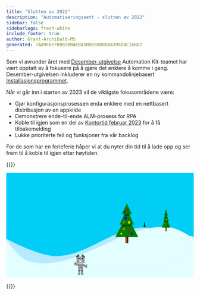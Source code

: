```yaml
---
title: "Slutten av 2022"
description: "Automatiseringssett - slutten av 2022"
sidebar: false
sidebarlogo: fresh-white
include_footer: true
author: Grant-Archibald-MS
generated: 7AA9E6EFBBB3BBAEBA5B0E60D0DA4396D4C16BD2
---
```


Som vi avrunder året med [Desember-utgivelse](/nb/releases/december-2022) Automation Kit-teamet har vært opptatt av å fokusere på å gjøre det enklere å komme i gang. Desember-utgivelsen inkluderer en ny kommandolinjebasert <a href="/get-started/setup" target="_blank">Installasjonsprogrammet</a>.

Når vi går inn i starten av 2023 vil de viktigste fokusområdene være:

- Gjør konfigurasjonsprosessen enda enklere med en nettbasert distribusjon av en appkilde
- Demonstrere ende-til-ende ALM-prosess for RPA
- Koble til igjen som en del av [Kontortid februar 2023](/nb/office-hours/february-2023) for å få tilbakemelding
- Lukke prioriterte feil og funksjoner fra vår backlog

For de som har en ferieferie håper vi at du nyter din tid til å lade opp og ser frem til å koble til igjen etter høytiden.

{{<scene effects="snow" animate="robot" path="track">}}

<svg
   xmlns:dc="http://purl.org/dc/elements/1.1/"
   xmlns:cc="http://creativecommons.org/ns#"
   xmlns:rdf="http://www.w3.org/1999/02/22-rdf-syntax-ns#"
   xmlns:svg="http://www.w3.org/2000/svg"
   xmlns="http://www.w3.org/2000/svg"
   xmlns:sodipodi="http://sodipodi.sourceforge.net/DTD/sodipodi-0.dtd"
   xmlns:inkscape="http://www.inkscape.org/namespaces/inkscape"
   inkscape:version="1.0 (4035a4fb49, 2020-05-01)"
   sodipodi:docname="scene1.svg"
   id="svg4151"
   version="1.1"
   viewBox="0 0 1920 1080"
   height="1080"
   width="1920">
  <defs
     id="defs4145" />
  <sodipodi:namedview
     enheter = "px"
     inkscape:vindu-maximized="1"
     inkscape:window-y="-8"
     inkscape:vindu-x="-8"
     inkscape:vindu-høyde = "992"
     inkscape:vindusbredde="1620"
     showgrid = "false"
     inkscape:dokumentrotasjon="0"
     inkscape:gjeldende lag="lag1"
     inkscape:document-units="px"
     inkscape:cy="867.87885"
     inkscape: cx = "836.19792"
     inkscape:zoom="0.7"
     inkscape:pageshadow="2"
     inkscape:pageopacity="0.0"
     borderopacity = "1,0"
     bordercolor="#666666"
     pagecolor = "#ffffff"
     id="base">
    <inkscape:rutenett
       id="grid5262"
       type="xygrid" />
  </sodipodi:namedview>
  <metadata
     id="metadata4148">
    <rdf:RDF>
      <cc:Arbeid
         rdf:om="">
        <dc:format>image/svg+xml</dc:format>
        <dc:type
           rdf:ressurs="http://purl.org/dc/dcmitype/StillImage" />
        <dc:title></dc:title>
      </cc:Work>
    </rdf:RDF>
  </metadata>
  <g
     transform="translate(-4.70068,-23.06638)"
     id="layer1"
     inkscape:groupmode="layer"
     inkscape:label="Layer 1">
    <path
       style="fill:#00cef6;fill-opacity:1;stroke:none;stroke-width:12.2373;stroke-miterlimit:4;stroke-dasharray:none;stroke-opacity:1"
       d="M 4.700845,23.066557 V 722.41003 c 6.80846,3.36983 5.1652664,2.71637 13.622837,6.80278 18.018307,8.70503 39.544515,18.86752 63.584427,29.76804 24.039771,10.90011 50.594761,22.53677 78.664851,34.1938 28.06995,11.65703 57.65693,23.33685 87.7655,34.31222 30.10829,10.97578 60.73846,21.24711 90.89367,30.1028 15.0774,4.42778 30.03441,8.49923 44.75037,12.12733 14.71554,3.62811 29.19444,6.81627 43.29952,9.46478 14.10508,2.64893 27.84293,4.76268 41.08851,6.25209 13.24557,1.48955 25.99405,2.35166 38.13081,2.50232 20.35177,0.25357 40.5035,-0.5921 60.47746,-2.4048 19.97396,-1.81177 39.77208,-4.5899 59.41818,-8.20344 19.64594,-3.61315 39.13945,-8.06345 58.50763,-13.2147 19.3683,-5.1511 38.60686,-11.00571 57.74732,-17.43152 19.14073,-6.42552 38.1798,-13.41672 57.14291,-20.85354 18.9627,-7.43723 37.85234,-15.31723 56.68763,-23.50233 37.67059,-16.36967 75.13288,-33.96897 112.59351,-51.75077 37.46092,-17.78165 74.92072,-35.74417 112.57242,-52.83109 18.8255,-8.54346 37.6965,-16.87246 56.6451,-24.84744 18.9485,-7.97496 37.9716,-15.59952 57.093,-22.74232 19.1213,-7.14319 38.3459,-13.80273 57.6904,-19.84994 19.3442,-6.04762 38.8123,-11.48115 58.4295,-16.17018 19.6176,-4.68903 39.3856,-8.63518 59.3257,-11.70235 19.9405,-3.06676 40.0502,-5.25145 60.3635,-6.43295 11.8241,-0.68786 24.3485,-0.87398 37.4344,-0.62041 13.0854,0.25355 26.7373,0.94546 40.818,2.02121 14.081,1.0763 28.5902,2.53617 43.3993,4.31409 14.8095,1.77817 29.9131,3.87749 45.1838,6.23819 30.5419,4.72072 61.7418,10.48713 92.5294,16.81812 30.7875,6.33098 61.1632,13.22291 90.0618,20.20547 28.8989,6.98216 56.3202,14.0532 81.196,20.72824 24.7228,6.63392 46.8711,12.8678 65.5183,18.25372 V 23.066422 Z"
       id="path3930" />
    <g
       transform="matrix(0.09577752,0,0,0.14762268,1443.6349,478.84479)"
       id="g5945">
      <g
         transform="matrix(1.3694787,0,0,1.6948147,-436.60641,165.15549)"
         id="g5842">
        <rect
           style="fill:#a05a2c;fill-opacity:1;stroke-width:0.900999"
           id="rect5808"
           width="21.166666"
           height="68.791664"
           x="137.58333"
           y="264.58334" />
        <rect
           y="264.58334"
           x="148.16667"
           height="68.791664"
           width="10.583327"
           id="rect5810"
           style="fill:#552200;fill-opacity:1;stroke-width:0.637102" />
        <path
           id="path5812"
           style="fill:#000000;fill-opacity:0.421687;stroke-width:3.40535"
           d="m 520,1080 v 60 h 80 v -60 z"
           transform="scale(0.26458333)" />
        <path
           transform="matrix(1.1457953,0,0,0.9918846,27.120997,180.20874)"
           inkscape:transform-center-y="-20.994887"
           inkscape:transform-center-x="0.21765471"
           d="M 31.750003,116.41666 106.21325,-11.24138 179.53673,117.0747 Z"
           inkscape:randomized="0"
           inkscape:rounded="0"
           inkscape:flatsided="true"
           sodipodi:arg2="3.6696441"
           sodipodi:arg1="2.6224465"
           sodipodi:r2="42.662777"
           sodipodi:r1="85.325554"
           sodipodi:cy="74.083328"
           sodipodi:cx="105.83333"
           sodipodi:sides="3"
           id="path5814"
           style="fill:#008000;stroke-width:0.900999"
           sodipodi:type="star" />
        <path
           id="path5816"
           style="fill:#000000;fill-opacity:0.385542;stroke-width:4.30749"
           d="m 453.95898,800 -53.90625,80 H 720 v -2.38867 L 668.76953,800 Z"
           transform="scale(0.26458333)" />
        <path
           sodipodi:type="star"
           style="fill:#008000;stroke-width:0.900999"
           id="path5818"
           sodipodi:sides="3"
           sodipodi:cx="105.83333"
           sodipodi:cy="74.083328"
           sodipodi:r1="85.325554"
           sodipodi:r2="42.662777"
           sodipodi:arg1="2.6224465"
           sodipodi:arg2="3.6696441"
           inkscape:flatsided="true"
           inkscape:rounded="0"
           inkscape:randomized="0"
           d="M 31.750003,116.41666 106.21325,-11.24138 179.53673,117.0747 Z"
           inkscape:transform-center-x="0.13603626"
           inkscape:transform-center-y="-15.820722"
           transform="matrix(0.71612202,0,0,0.74743587,72.513129,134.74417)" />
        <path
           id="path5820"
           style="fill:#000000;fill-opacity:0.401606;stroke-width:3.73037"
           d="m 515.44336,560 -44.70898,80 h 179.76757 l -43.79883,-80 z"
           transform="scale(0.26458333)" />
        <path
           sodipodi:type="star"
           style="fill:#008000;stroke-width:0.900999"
           id="path5822"
           sodipodi:sides="3"
           sodipodi:cx="105.83333"
           sodipodi:cy="74.083328"
           sodipodi:r1="85.325554"
           sodipodi:r2="42.662777"
           sodipodi:arg1="2.6224465"
           sodipodi:arg2="3.6696441"
           inkscape:flatsided="true"
           inkscape:rounded="0"
           inkscape:randomized="0"
           d="M 31.750003,116.41666 106.21325,-11.24138 179.53673,117.0747 Z"
           inkscape:transform-center-x="0.095225511"
           inkscape:transform-center-y="-10.520107"
           transform="matrix(0.50128543,0,0,0.49701292,95.20919,100.56236)" />
        <ellipse
           style="fill:#d40000;fill-opacity:1;stroke-width:0.595085"
           id="ellipse5824"
           cx="152.70239"
           cy="128.13391"
           rx="6.8035712"
           ry="7.1815472" />
        <ellipse
           cy="264.20535"
           cx="165.1756"
           id="ellipse5826"
           style="fill:#d40000;fill-opacity:1;stroke-width:0.578319"
           rx="7.1815472"
           ry="6.4255948" />
        <ellipse
           cy="182.56248"
           cx="139.09525"
           id="ellipse5828"
           style="fill:#0000ff;fill-opacity:1;stroke-width:0.756024"
           rx="9.0714283"
           ry="8.6934519" />
        <circle
           style="fill:#0000ff;fill-opacity:1;stroke-width:0.514857"
           id="circle5830"
           cx="133.04761"
           cy="144.3869"
           r="6.0476189" />
        <ellipse
           cy="248.70831"
           cx="127.37798"
           id="ellipse5832"
           style="fill:#ff6600;fill-opacity:1;stroke-width:0.627275"
           rx="7.1815472"
           ry="7.5595236" />
        <ellipse
           style="fill:#ff6600;fill-opacity:1;stroke-width:0.561052"
           id="ellipse5834"
           cx="124.35416"
           cy="207.8869"
           rx="7.1815472"
           ry="6.0476189" />
        <ellipse
           cy="277.05655"
           cx="107.34525"
           id="ellipse5836"
           style="fill:#ffd700;fill-opacity:1;stroke-width:0.530702"
           rx="6.0476184"
           ry="6.4255948" />
        <ellipse
           style="fill:#ffd700;fill-opacity:1;stroke-width:0.674983"
           id="ellipse5838"
           cx="165.55357"
           cy="208.64285"
           rx="8.3154755"
           ry="7.5595236" />
        <ellipse
           ry="6.8035707"
           rx="6.8035712"
           style="fill:#0000ff;fill-opacity:1;stroke-width:0.579213"
           id="ellipse5840"
           cx="185.96429"
           cy="276.67856" />
      </g>
      <path
         id="rect5844"
         style="fill:#000000;fill-opacity:0.546185;stroke-width:1.37266"
         d="m -233.30323,326.12102 -51.11914,107.53125 26.66797,0.14649 -8.28516,18.3457 -40.12304,88.84961 24.65429,0.14258 -10.14257,18.62891 -57.99414,106.51367 101.45703,0.48437 v 9.58985 53.81054 h 28.98633 v -53.81054 -9.45313 l 101.45507,0.48438 -57.97461,-108.69141 -8.9375,-16.75781 -0.1289,-0.24219 23.56054,0.13477 -47.67382,-107.76368 25.93359,0.14258 z" />
    </g>
    <path
       id="path3732"
       style="fill:#b5eaff;fill-opacity:1;stroke:none;stroke-width:3.60586px;stroke-linecap:butt;stroke-linejoin:miter;stroke-opacity:1"
       d="m 1897.7958,688.69571 c -8.5413,-2.7866 -15.4556,-5.16356 -40.6246,-12.78758 -17.7796,-5.38564 -38.992,-11.63663 -62.6206,-18.28305 -23.6282,-6.64641 -49.6674,-13.68959 -77.1175,-20.64187 -27.4497,-6.95269 -56.3089,-13.81796 -85.5527,-20.12186 -29.2439,-6.30389 -58.8797,-12.04198 -87.8904,-16.74272 -14.5053,-2.35023 -28.8522,-4.43918 -42.9191,-6.20977 -14.0669,-1.7706 -27.8502,-3.22352 -41.2252,-4.29498 -13.3752,-1.07146 -26.3437,-1.7663 -38.7731,-2.01926 -12.4298,-0.25242 -24.3187,-0.0671 -35.5493,0.61763 -19.2954,1.17619 -38.4045,3.35738 -57.3451,6.41118 -18.9406,3.05407 -37.7175,6.98101 -56.3514,11.64979 -18.6337,4.66905 -37.126,10.08275 -55.5008,16.10428 -18.3742,6.0218 -36.63,12.65546 -54.7928,19.76792 -18.1624,7.11219 -36.2295,14.70641 -54.2283,22.64731 -17.9983,7.94063 -35.9244,16.22861 -53.8061,24.73585 -35.7641,17.01408 -71.34425,34.89486 -106.92688,52.60069 -35.58264,17.70569 -71.1733,35.23241 -106.95499,51.53245 -17.89119,8.14981 -35.83011,15.99833 -53.84248,23.4035 -18.01195,7.4053 -36.09723,14.36859 -54.27823,20.76701 -18.18071,6.39802 -36.45259,12.23091 -54.85008,17.36009 -18.39706,5.12905 -36.91807,9.55735 -55.57908,13.15534 -18.66129,3.59799 -37.46463,6.36217 -56.43702,8.16647 -18.97267,1.8043 -38.11382,2.64522 -57.44531,2.394 -11.52824,-0.15038 -23.63968,-1.00835 -36.2209,-2.49094 -12.58163,-1.48313 -25.63289,-3.59342 -39.03067,-6.23072 -13.3982,-2.63744 -27.14707,-5.80308 -41.12501,-9.4157 -13.97836,-3.61249 -28.18317,-7.67089 -42.50486,-12.07986 -28.64354,-8.8178 -57.74023,-19.04582 -86.33923,-29.97446 C 233.36549,807.78795 205.26172,796.1587 178.59882,784.55121 151.93605,772.94411 126.71788,761.35797 103.883,750.50398 81.04869,739.65027 60.600862,729.5306 43.485983,720.86277 20.00995,708.97318 14.171131,705.64198 5.6776014,701.06035 V 1108.8573 H 1897.7958 Z" />
    <path
       style="fill:#e2fefe;fill-opacity:1;stroke:none;stroke-width:3.61483px;stroke-linecap:butt;stroke-linejoin:miter;stroke-opacity:1"
       d="m 1930.6675,702.68204 c -4.2429,-2.89885 -7.0453,-4.92094 -18.6516,-12.40613 -17.0424,-10.9912 -40.779,-25.74729 -67.5514,-40.81944 -13.3861,-7.53595 -27.5331,-15.15044 -41.9805,-22.4114 -14.4475,-7.26069 -29.198,-14.16638 -43.7927,-20.28808 -14.5948,-6.12169 -29.0336,-11.45792 -42.8615,-15.57714 -6.9139,-2.05941 -13.6765,-3.82074 -20.2274,-5.21753 -6.5509,-1.39693 -12.8862,-2.43388 -18.9596,-3.05984 -15.371,-1.58504 -30.726,-2.60293 -46.056,-3.09462 -15.33,-0.49142 -30.6367,-0.45651 -45.9274,0.0671 -15.2906,0.52633 -30.5666,1.54287 -45.8196,3.0115 -15.2531,1.46822 -30.481,3.3884 -45.698,5.72413 -15.217,2.33546 -30.4223,5.08796 -45.6049,8.2152 -15.1827,3.12725 -30.3474,6.63326 -45.4974,10.4771 -15.1502,3.84383 -30.2852,8.02548 -45.4043,12.51018 -15.1191,4.48469 -30.2211,9.27069 -45.3113,14.32092 -30.1798,10.10087 -60.3054,21.25508 -90.3787,33.16629 -30.0734,11.91121 -60.0974,24.57809 -90.078,37.69677 -59.9606,26.23778 -119.7479,54.2914 -179.41815,81.74269 -29.83534,13.72558 -59.63615,27.29903 -89.41895,40.42376 -29.78294,13.12473 -59.54591,25.79657 -89.29032,37.71772 -29.74426,11.92088 -59.47065,23.09321 -89.18969,33.20751 -14.85959,5.05735 -29.71766,9.84938 -44.5735,14.34187 -14.85585,4.49248 -29.71239,8.68555 -44.56602,12.53784 -14.85404,3.85283 -29.70587,7.36126 -44.55922,10.49804 -14.85363,3.13731 -29.70435,5.89693 -44.55909,8.243 -14.85515,2.34634 -29.71543,4.27899 -44.57349,5.7589 -14.85807,1.48044 -29.71793,2.51417 -44.58071,3.05313 -14.86278,0.53841 -29.72569,0.58272 -44.59472,0.10741 -14.86943,-0.47799 -29.74619,-1.48286 -44.62367,-3.05299 -14.87747,-1.57027 -29.75785,-3.70111 -44.64489,-6.43897 -14.88744,-2.738 -29.78224,-6.08021 -44.68091,-10.06073 -6.65367,-1.77771 -13.38828,-4.21643 -20.17016,-7.23008 -6.78229,-3.01365 -13.61158,-6.6017 -20.44959,-10.67138 -6.83801,-4.0698 -13.68531,-8.62513 -20.50683,-13.5717 -6.82152,-4.94658 -13.61657,-10.28737 -20.34912,-15.93094 C 142.65339,874.3854 129.43906,861.88878 116.76627,848.8912 104.09362,835.89367 91.966234,822.39836 80.666474,809.12687 69.366439,795.85499 58.897766,782.80303 49.551668,770.69431 40.205568,758.58559 31.98135,747.4189 25.169672,737.90988 12.970357,720.87875 7.2999644,712.0494 5.8305962,709.78819 V 1106.0532 H 1930.6675 Z"
       id="path3793" />
    <path
       sodipodi:nodetypes="ccaaaaacc"
       id="track"
       d="m 584.6837,942.72403 c -97.58325,195.90687 357.99737,80.01667 487.2496,73.91567 178.0406,-5.9431 369.9046,37.449 533.6467,-27.40197 117.9109,-46.69919 277.6144,-119.75586 280.4145,-243.52325 1.6953,-74.93445 -93.3778,-127.03935 -162.9341,-154.96742 -77.7642,-31.22372 -168.7366,-14.60729 -251.3941,-0.82588 -68.045,11.34507 -130.316,45.31138 -195.5364,67.78633 -118.4029,40.80162 -355.43419,121.7482 -355.43419,121.7482 -123.225,17.95367 -249.06494,74.12269 -336.01201,163.26832 z"
       style="fill:none;stroke:#000000;stroke-width:3.68334px;stroke-linecap:butt;stroke-linejoin:miter;stroke-opacity:0.02" />
    <g
       transform="matrix(1.5777418,0,0,1.9915402,953.75295,184.37214)"
       id="robot">
      <rect
         style="fill:#8d969a;fill-opacity:1;stroke:none;stroke-width:1.40962;stroke-opacity:1"
         id="rect1041"
         width="52.348473"
         height="32.122925"
         x="-145.46997"
         y="351.54407"
         ry="2.6561296" />
      <g
         id="g1047"
         transform="translate(-277.53088,252.7958)">
        <ellipse
           style="fill:#999999;fill-opacity:1;stroke:none;stroke-width:1.25214"
           id="path1147"
           cx="147.04417"
           cy="109.23281"
           rx="9.1089315"
           ry="9.8153381" />
        <ellipse
           ry="7.4358621"
           rx="6.9153523"
           cy="109.23281"
           cx="147.04417"
           id="ellipse1149"
           style="fill:#ffffff;fill-opacity:1;stroke:none;stroke-width:0.949599" />
        <ellipse
           style="fill:#1a1a1a;fill-opacity:1;stroke:none;stroke-width:0.679364"
           id="ellipse1149-6"
           cx="147.04417"
           cy="109.23281"
           rx="5.2051039"
           ry="5.056386" />
        <ellipse
           ry="1.5987099"
           rx="1.3384554"
           cy="106.66744"
           cx="144.62752"
           id="ellipse1149-6-2"
           style="fill:#ffffff;fill-opacity:1;stroke:none;stroke-width:0.193711" />
      </g>
      <g
         transform="translate(-254.92586,252.7958)"
         id="g1070">
        <ellipse
           ry="9.8153381"
           rx="9.1089315"
           cy="109.23281"
           cx="147.04417"
           id="ellipse1062"
           style="fill:#999999;fill-opacity:1;stroke:none;stroke-width:1.25214" />
        <ellipse
           style="fill:#ffffff;fill-opacity:1;stroke:none;stroke-width:0.949599"
           id="ellipse1064"
           cx="147.04417"
           cy="109.23281"
           rx="6.9153523"
           ry="7.4358621" />
        <ellipse
           ry="5.056386"
           rx="5.2051039"
           cy="109.23281"
           cx="147.04417"
           id="ellipse1066"
           style="fill:#1a1a1a;fill-opacity:1;stroke:none;stroke-width:0.679364" />
        <ellipse
           style="fill:#ffffff;fill-opacity:1;stroke:none;stroke-width:0.193711"
           id="ellipse1068"
           cx="144.62752"
           cy="106.66744"
           rx="1.3384554"
           ry="1.5987099" />
      </g>
      <path
         style="fill:#ffffff;fill-opacity:1;stroke:none;stroke-width:1.329;stroke-opacity:1"
         id="path1072"
         sodipodi:type="arc"
         sodipodi:cx="-119.89059"
         sodipodi:cy="372.06702"
         sodipodi:rx="8.328166"
         sodipodi:ry="8.0307312"
         sodipodi:start="0"
         sodipodi:end="3.3127413"
         sodipodi:arc-type="slice"
         d="m -111.56242,372.06702 a 8.328166,8.0307312 0 0 1 -4.5821,7.17245 8.328166,8.0307312 0 0 1 -8.70422,-0.72001 8.328166,8.0307312 0 0 1 -3.24834,-7.82019 l 8.20649,1.36775 z" />
      <rect
         style="fill:#465257;fill-opacity:1;stroke:none;stroke-width:1.329;stroke-opacity:1"
         id="rect1077"
         width="20.820414"
         height="10.112773"
         x="-312.59512"
         y="217.03143"
         ry="2.3610041"
         transform="rotate(-32.162811)" />
      <rect
         transform="matrix(-0.84653886,-0.53232692,-0.53232692,0.84653886,0,0)"
         ry="2.3610041"
         y="344.68771"
         x="-110.14703"
         height="10.112773"
         width="20.820414"
         id="rect1089"
         style="fill:#465257;fill-opacity:1;stroke:none;stroke-width:1.329;stroke-opacity:1" />
      <rect
         ry="2.6561296"
         y="102.6394"
         x="386.93872"
         height="32.122925"
         width="30.040886"
         id="rect1041-6"
         style="fill:#8d969a;fill-opacity:1;stroke:none;stroke-width:1.06784;stroke-opacity:1"
         transform="rotate(90)" />
      <g
         transform="matrix(0.75940059,0.14421989,-0.13675464,0.72009174,-159.04377,342.5914)"
         id="g1130">
        <g
           id="g1128">
          <path
             d="m 10.342438,68.147146 8.419051,-5.633409 c 0.846561,-0.566439 1.886787,-0.156066 2.33236,0.920149 l 0.310646,0.75027 c 0.445561,1.076222 0.122762,2.398651 -0.723794,2.965102 l -8.41905,5.633409 C 11.41509,73.349105 10.374863,72.938732 9.9292904,71.862518 L 9.6186626,71.112235 c -0.4455711,-1.076217 -0.122761,-2.39865 0.7237934,-2.965102 z"
             style="fill:#465257;fill-opacity:1;stroke:none;stroke-width:1.49847;stroke-opacity:1"
             id="path1120" />
          <path
             id="path1122"
             style="fill:#465257;fill-opacity:1;stroke:none;stroke-width:1.50943;stroke-opacity:1"
             d="m 9.6507561,57.642787 9.5136399,0.108885 c 0.956619,0.01095 1.719914,1.013192 1.711427,2.247185 l -0.0059,0.860274 c -0.0085,1.233991 -0.78545,2.218607 -1.742068,2.207659 L 9.6141971,62.957904 C 8.6575794,62.946955 7.8942833,61.94471 7.9027709,60.710719 l 0.00592,-0.860274 c 0.00849,-1.233992 0.7854498,-2.218607 1.7420682,-2.207658 z" />
          <rect
             style="fill:#8d969a;fill-opacity:1;stroke:#8d969a;stroke-width:1.329;stroke-opacity:1"
             id="rect1124"
             width="34.017857"
             height="15.875"
             x="17.764881"
             y="53.672619"
             ry="2.3610048" />
          <rect
             style="fill:#465257;fill-opacity:1;stroke:none;stroke-width:1.4931;stroke-opacity:1"
             id="rect1126"
             width="13.879883"
             height="4.8591123"
             x="37.967777"
             y="21.810823"
             ry="2.0363226"
             transform="matrix(0.68184046,0.73150091,-0.58947708,0.8077851,0,0)" />
        </g>
      </g>
      <g
         id="g1142"
         transform="matrix(-0.7379495,-0.23004166,-0.21813401,0.69975103,-56.62593,362.28389)"
         inkscape:transform-center-x="-9.7854991"
         inkscape:transform-center-y="4.8987544">
        <g
           id="g1140">
          <path
             id="path1132"
             style="fill:#465257;fill-opacity:1;stroke:none;stroke-width:1.49847;stroke-opacity:1"
             d="m 10.342438,68.147146 8.419051,-5.633409 c 0.846561,-0.566439 1.886787,-0.156066 2.33236,0.920149 l 0.310646,0.75027 c 0.445561,1.076222 0.122762,2.398651 -0.723794,2.965102 l -8.41905,5.633409 C 11.41509,73.349105 10.374863,72.938732 9.9292904,71.862518 L 9.6186626,71.112235 c -0.4455711,-1.076217 -0.122761,-2.39865 0.7237934,-2.965102 z" />
          <path
             d="m 9.6507561,57.642787 9.5136399,0.108885 c 0.956619,0.01095 1.719914,1.013192 1.711427,2.247185 l -0.0059,0.860274 c -0.0085,1.233991 -0.78545,2.218607 -1.742068,2.207659 L 9.6141971,62.957904 C 8.6575794,62.946955 7.8942833,61.94471 7.9027709,60.710719 l 0.00592,-0.860274 c 0.00849,-1.233992 0.7854498,-2.218607 1.7420682,-2.207658 z"
             style="fill:#465257;fill-opacity:1;stroke:none;stroke-width:1.50943;stroke-opacity:1"
             id="path1134" />
          <rect
             ry="2.3610048"
             y="53.672619"
             x="17.764881"
             height="15.875"
             width="34.017857"
             id="rect1136"
             style="fill:#8d969a;fill-opacity:1;stroke:#8d969a;stroke-width:1.329;stroke-opacity:1" />
          <rect
             transform="matrix(0.68184046,0.73150091,-0.58947708,0.8077851,0,0)"
             ry="2.0363226"
             y="21.810823"
             x="37.967777"
             height="4.8591123"
             width="13.879883"
             id="rect1138"
             style="fill:#465257;fill-opacity:1;stroke:none;stroke-width:1.4931;stroke-opacity:1" />
        </g>
      </g>
      <g
         id="g1156"
         transform="matrix(0.66714516,0,0,0.87303834,-191.95329,410.36775)">
        <path
           id="path1144"
           style="fill:#8d969a;fill-opacity:1;stroke:#8d969a;stroke-width:1.329;stroke-opacity:1"
           transform="rotate(89.410453)"
           d="m 8.51752,-105.10269 h 29.295847 c 1.307997,0 2.361005,1.05301 2.361005,2.361 v 11.152994 c 0,21.530941 -7.452282,2.763057 -8.760099,2.741333 L 8.51752,-89.227692 C 7.2097037,-89.249416 6.1565151,-90.2807 6.1565151,-91.588696 v -11.152994 c 0,-1.30799 1.0530082,-2.361 2.3610049,-2.361 z"
           sodipodi:nodetypes="sssssssss" />
        <ellipse
           style="fill:#8d969a;fill-opacity:1;stroke:none;stroke-width:1.0901;stroke-opacity:1"
           id="ellipse1146"
           cx="87.97451"
           cy="39.335709"
           rx="2.0159447"
           ry="2.0076828" />
        <ellipse
           ry="2.0076828"
           rx="2.0159447"
           cy="39.335709"
           cx="92.888374"
           id="ellipse1148"
           style="fill:#8d969a;fill-opacity:1;stroke:none;stroke-width:1.0901;stroke-opacity:1" />
        <ellipse
           style="fill:#8d969a;fill-opacity:1;stroke:none;stroke-width:1.0901;stroke-opacity:1"
           id="ellipse1150"
           cx="97.424255"
           cy="39.335709"
           rx="2.0159447"
           ry="2.0076828" />
        <ellipse
           ry="2.0076828"
           rx="2.0159447"
           cy="39.335709"
           cx="102.08613"
           id="ellipse1152"
           style="fill:#8d969a;fill-opacity:1;stroke:none;stroke-width:1.0901;stroke-opacity:1" />
        <rect
           style="fill:#465257;fill-opacity:1;stroke:none;stroke-width:1.329;stroke-opacity:1"
           id="rect1154"
           width="21.563999"
           height="5.7999725"
           x="86.404724"
           y="13.384552"
           ry="2.8999863" />
      </g>
      <g
         transform="matrix(-0.66714516,0,0,0.87303834,-45.08358,410.36775)"
         id="g1170">
        <path
           sodipodi:nodetypes="sssssssss"
           d="m 8.51752,-105.10269 h 29.295847 c 1.307997,0 2.361005,1.05301 2.361005,2.361 v 11.152994 c 0,21.530941 -7.452282,2.763057 -8.760099,2.741333 L 8.51752,-89.227692 C 7.2097037,-89.249416 6.1565151,-90.2807 6.1565151,-91.588696 v -11.152994 c 0,-1.30799 1.0530082,-2.361 2.3610049,-2.361 z"
           transform="rotate(89.410453)"
           style="fill:#8d969a;fill-opacity:1;stroke:#8d969a;stroke-width:1.329;stroke-opacity:1"
           id="path1158" />
        <ellipse
           ry="2.0076828"
           rx="2.0159447"
           cy="39.335709"
           cx="87.97451"
           id="ellipse1160"
           style="fill:#8d969a;fill-opacity:1;stroke:none;stroke-width:1.0901;stroke-opacity:1" />
        <ellipse
           style="fill:#8d969a;fill-opacity:1;stroke:none;stroke-width:1.0901;stroke-opacity:1"
           id="ellipse1162"
           cx="92.888374"
           cy="39.335709"
           rx="2.0159447"
           ry="2.0076828" />
        <ellipse
           ry="2.0076828"
           rx="2.0159447"
           cy="39.335709"
           cx="97.424255"
           id="ellipse1164"
           style="fill:#8d969a;fill-opacity:1;stroke:none;stroke-width:1.0901;stroke-opacity:1" />
        <ellipse
           style="fill:#8d969a;fill-opacity:1;stroke:none;stroke-width:1.0901;stroke-opacity:1"
           id="ellipse1166"
           cx="102.08613"
           cy="39.335709"
           rx="2.0159447"
           ry="2.0076828" />
        <rect
           ry="2.8999863"
           y="13.384552"
           x="86.404724"
           height="5.7999725"
           width="21.563999"
           id="rect1168"
           style="fill:#465257;fill-opacity:1;stroke:none;stroke-width:1.329;stroke-opacity:1" />
      </g>
    </g>
    <g
       transform="matrix(1.3694787,0,0,1.6948147,1036.196,179.29763)"
       id="g5437">
      <rect
         y="264.58334"
         x="137.58333"
         height="68.791664"
         width="21.166666"
         id="rect5380"
         style="fill:#a05a2c;fill-opacity:1;stroke-width:0.900999" />
      <rect
         style="fill:#552200;fill-opacity:1;stroke-width:0.637102"
         id="rect5385"
         width="10.583327"
         height="68.791664"
         x="148.16667"
         y="264.58334" />
      <path
         transform="scale(0.26458333)"
         d="m 520,1080 v 60 h 80 v -60 z"
         style="fill:#000000;fill-opacity:0.421687;stroke-width:3.40535"
         id="rect5387" />
      <path
         sodipodi:type="star"
         style="fill:#008000;stroke-width:0.900999"
         id="path5356"
         sodipodi:sides="3"
         sodipodi:cx="105.83333"
         sodipodi:cy="74.083328"
         sodipodi:r1="85.325554"
         sodipodi:r2="42.662777"
         sodipodi:arg1="2.6224465"
         sodipodi:arg2="3.6696441"
         inkscape:flatsided="true"
         inkscape:rounded="0"
         inkscape:randomized="0"
         d="M 31.750003,116.41666 106.21325,-11.24138 179.53673,117.0747 Z"
         inkscape:transform-center-x="0.21765471"
         inkscape:transform-center-y="-20.994887"
         transform="matrix(1.1457953,0,0,0.9918846,27.120997,180.20874)" />
      <path
         transform="scale(0.26458333)"
         d="m 453.95898,800 -53.90625,80 H 720 v -2.38867 L 668.76953,800 Z"
         style="fill:#000000;fill-opacity:0.385542;stroke-width:4.30749"
         id="rect5365" />
      <path
         transform="matrix(0.71612202,0,0,0.74743587,72.513129,134.74417)"
         inkscape:transform-center-y="-15.820722"
         inkscape:transform-center-x="0.13603626"
         d="M 31.750003,116.41666 106.21325,-11.24138 179.53673,117.0747 Z"
         inkscape:randomized="0"
         inkscape:rounded="0"
         inkscape:flatsided="true"
         sodipodi:arg2="3.6696441"
         sodipodi:arg1="2.6224465"
         sodipodi:r2="42.662777"
         sodipodi:r1="85.325554"
         sodipodi:cy="74.083328"
         sodipodi:cx="105.83333"
         sodipodi:sides="3"
         id="path5358"
         style="fill:#008000;stroke-width:0.900999"
         sodipodi:type="star" />
      <path
         transform="scale(0.26458333)"
         d="m 515.44336,560 -44.70898,80 h 179.76757 l -43.79883,-80 z"
         style="fill:#000000;fill-opacity:0.401606;stroke-width:3.73037"
         id="rect5360" />
      <path
         transform="matrix(0.50128543,0,0,0.49701292,95.20919,100.56236)"
         inkscape:transform-center-y="-10.520107"
         inkscape:transform-center-x="0.095225511"
         d="M 31.750003,116.41666 106.21325,-11.24138 179.53673,117.0747 Z"
         inkscape:randomized="0"
         inkscape:rounded="0"
         inkscape:flatsided="true"
         sodipodi:arg2="3.6696441"
         sodipodi:arg1="2.6224465"
         sodipodi:r2="42.662777"
         sodipodi:r1="85.325554"
         sodipodi:cy="74.083328"
         sodipodi:cx="105.83333"
         sodipodi:sides="3"
         id="path5339"
         style="fill:#008000;stroke-width:0.900999"
         sodipodi:type="star" />
      <ellipse
         ry="7.1815472"
         rx="6.8035712"
         cy="128.13391"
         cx="152.70239"
         id="path5394"
         style="fill:#d40000;fill-opacity:1;stroke-width:0.595085" />
      <ellipse
         ry="6.4255948"
         rx="7.1815472"
         style="fill:#d40000;fill-opacity:1;stroke-width:0.578319"
         id="circle5396"
         cx="165.1756"
         cy="264.20535" />
      <ellipse
         ry="8.6934519"
         rx="9.0714283"
         style="fill:#0000ff;fill-opacity:1;stroke-width:0.756024"
         id="circle5398"
         cx="139.09525"
         cy="182.56248" />
      <circle
         r="6.0476189"
         cy="144.3869"
         cx="133.04761"
         id="circle5400"
         style="fill:#0000ff;fill-opacity:1;stroke-width:0.514857" />
      <ellipse
         ry="7.5595236"
         rx="7.1815472"
         style="fill:#ff6600;fill-opacity:1;stroke-width:0.627275"
         id="circle5406"
         cx="127.37798"
         cy="248.70831" />
      <ellipse
         ry="6.0476189"
         rx="7.1815472"
         cy="207.8869"
         cx="124.35416"
         id="circle5408"
         style="fill:#ff6600;fill-opacity:1;stroke-width:0.561052" />
      <ellipse
         ry="6.4255948"
         rx="6.0476184"
         style="fill:#ffd700;fill-opacity:1;stroke-width:0.530702"
         id="circle5410"
         cx="107.34525"
         cy="277.05655" />
      <ellipse
         ry="7.5595236"
         rx="8.3154755"
         cy="208.64285"
         cx="165.55357"
         id="circle5414"
         style="fill:#ffd700;fill-opacity:1;stroke-width:0.674983" />
      <ellipse
         cy="276.67856"
         cx="185.96429"
         id="ellipse5418"
         style="fill:#0000ff;fill-opacity:1;stroke-width:0.579213"
         rx="6.8035712"
         ry="6.8035707" />
    </g>
    <g
       transform="matrix(1.3694787,0,0,1.6948147,1036.196,179.29763)"
       id="g5473">
      <rect
         style="fill:#a05a2c;fill-opacity:1;stroke-width:0.900999"
         id="rect5439"
         width="21.166666"
         height="68.791664"
         x="137.58333"
         y="264.58334" />
      <rect
         y="264.58334"
         x="148.16667"
         height="68.791664"
         width="10.583327"
         id="rect5441"
         style="fill:#552200;fill-opacity:1;stroke-width:0.637102" />
      <path
         id="path5443"
         style="fill:#000000;fill-opacity:0.421687;stroke-width:3.40535"
         d="m 520,1080 v 60 h 80 v -60 z"
         transform="scale(0.26458333)" />
      <path
         transform="matrix(1.1457953,0,0,0.9918846,27.120997,180.20874)"
         inkscape:transform-center-y="-20.994887"
         inkscape:transform-center-x="0.21765471"
         d="M 31.750003,116.41666 106.21325,-11.24138 179.53673,117.0747 Z"
         inkscape:randomized="0"
         inkscape:rounded="0"
         inkscape:flatsided="true"
         sodipodi:arg2="3.6696441"
         sodipodi:arg1="2.6224465"
         sodipodi:r2="42.662777"
         sodipodi:r1="85.325554"
         sodipodi:cy="74.083328"
         sodipodi:cx="105.83333"
         sodipodi:sides="3"
         id="path5445"
         style="fill:#008000;stroke-width:0.900999"
         sodipodi:type="star" />
      <path
         id="path5447"
         style="fill:#000000;fill-opacity:0.385542;stroke-width:4.30749"
         d="m 453.95898,800 -53.90625,80 H 720 v -2.38867 L 668.76953,800 Z"
         transform="scale(0.26458333)" />
      <path
         sodipodi:type="star"
         style="fill:#008000;stroke-width:0.900999"
         id="path5449"
         sodipodi:sides="3"
         sodipodi:cx="105.83333"
         sodipodi:cy="74.083328"
         sodipodi:r1="85.325554"
         sodipodi:r2="42.662777"
         sodipodi:arg1="2.6224465"
         sodipodi:arg2="3.6696441"
         inkscape:flatsided="true"
         inkscape:rounded="0"
         inkscape:randomized="0"
         d="M 31.750003,116.41666 106.21325,-11.24138 179.53673,117.0747 Z"
         inkscape:transform-center-x="0.13603626"
         inkscape:transform-center-y="-15.820722"
         transform="matrix(0.71612202,0,0,0.74743587,72.513129,134.74417)" />
      <path
         id="path5451"
         style="fill:#000000;fill-opacity:0.401606;stroke-width:3.73037"
         d="m 515.44336,560 -44.70898,80 h 179.76757 l -43.79883,-80 z"
         transform="scale(0.26458333)" />
      <path
         sodipodi:type="star"
         style="fill:#008000;stroke-width:0.900999"
         id="path5453"
         sodipodi:sides="3"
         sodipodi:cx="105.83333"
         sodipodi:cy="74.083328"
         sodipodi:r1="85.325554"
         sodipodi:r2="42.662777"
         sodipodi:arg1="2.6224465"
         sodipodi:arg2="3.6696441"
         inkscape:flatsided="true"
         inkscape:rounded="0"
         inkscape:randomized="0"
         d="M 31.750003,116.41666 106.21325,-11.24138 179.53673,117.0747 Z"
         inkscape:transform-center-x="0.095225511"
         inkscape:transform-center-y="-10.520107"
         transform="matrix(0.50128543,0,0,0.49701292,95.20919,100.56236)" />
      <ellipse
         style="fill:#d40000;fill-opacity:1;stroke-width:0.595085"
         id="ellipse5455"
         cx="152.70239"
         cy="128.13391"
         rx="6.8035712"
         ry="7.1815472" />
      <ellipse
         cy="264.20535"
         cx="165.1756"
         id="ellipse5457"
         style="fill:#d40000;fill-opacity:1;stroke-width:0.578319"
         rx="7.1815472"
         ry="6.4255948" />
      <ellipse
         cy="182.56248"
         cx="139.09525"
         id="ellipse5459"
         style="fill:#0000ff;fill-opacity:1;stroke-width:0.756024"
         rx="9.0714283"
         ry="8.6934519" />
      <circle
         style="fill:#0000ff;fill-opacity:1;stroke-width:0.514857"
         id="circle5461"
         cx="133.04761"
         cy="144.3869"
         r="6.0476189" />
      <ellipse
         cy="248.70831"
         cx="127.37798"
         id="ellipse5463"
         style="fill:#ff6600;fill-opacity:1;stroke-width:0.627275"
         rx="7.1815472"
         ry="7.5595236" />
      <ellipse
         style="fill:#ff6600;fill-opacity:1;stroke-width:0.561052"
         id="ellipse5465"
         cx="124.35416"
         cy="207.8869"
         rx="7.1815472"
         ry="6.0476189" />
      <ellipse
         cy="277.05655"
         cx="107.34525"
         id="ellipse5467"
         style="fill:#ffd700;fill-opacity:1;stroke-width:0.530702"
         rx="6.0476184"
         ry="6.4255948" />
      <ellipse
         style="fill:#ffd700;fill-opacity:1;stroke-width:0.674983"
         id="ellipse5469"
         cx="165.55357"
         cy="208.64285"
         rx="8.3154755"
         ry="7.5595236" />
      <ellipse
         ry="6.8035707"
         rx="6.8035712"
         style="fill:#0000ff;fill-opacity:1;stroke-width:0.579213"
         id="ellipse5471"
         cx="185.96429"
         cy="276.67856" />
    </g>
    <g
       transform="matrix(0.52328352,0,0,0.93732258,1562.9648,309.99648)"
       id="g5473-0">
      <rect
         style="fill:#a05a2c;fill-opacity:1;stroke-width:0.900999"
         id="rect5439-8"
         width="21.166666"
         height="68.791664"
         x="137.58333"
         y="264.58334" />
      <rect
         y="264.58334"
         x="148.16667"
         height="68.791664"
         width="10.583327"
         id="rect5441-3"
         style="fill:#552200;fill-opacity:1;stroke-width:0.637102" />
      <path
         id="path5443-8"
         style="fill:#000000;fill-opacity:0.421687;stroke-width:3.40535"
         d="m 520,1080 v 60 h 80 v -60 z"
         transform="scale(0.26458333)" />
      <path
         transform="matrix(1.1457953,0,0,0.9918846,27.120997,180.20874)"
         inkscape:transform-center-y="-20.994887"
         inkscape:transform-center-x="0.21765471"
         d="M 31.750003,116.41666 106.21325,-11.24138 179.53673,117.0747 Z"
         inkscape:randomized="0"
         inkscape:rounded="0"
         inkscape:flatsided="true"
         sodipodi:arg2="3.6696441"
         sodipodi:arg1="2.6224465"
         sodipodi:r2="42.662777"
         sodipodi:r1="85.325554"
         sodipodi:cy="74.083328"
         sodipodi:cx="105.83333"
         sodipodi:sides="3"
         id="path5445-5"
         style="fill:#008000;stroke-width:0.900999"
         sodipodi:type="star" />
      <path
         id="path5447-3"
         style="fill:#000000;fill-opacity:0.385542;stroke-width:4.30749"
         d="m 453.95898,800 -53.90625,80 H 720 v -2.38867 L 668.76953,800 Z"
         transform="scale(0.26458333)" />
      <path
         sodipodi:type="star"
         style="fill:#008000;stroke-width:0.900999"
         id="path5449-9"
         sodipodi:sides="3"
         sodipodi:cx="105.83333"
         sodipodi:cy="74.083328"
         sodipodi:r1="85.325554"
         sodipodi:r2="42.662777"
         sodipodi:arg1="2.6224465"
         sodipodi:arg2="3.6696441"
         inkscape:flatsided="true"
         inkscape:rounded="0"
         inkscape:randomized="0"
         d="M 31.750003,116.41666 106.21325,-11.24138 179.53673,117.0747 Z"
         inkscape:transform-center-x="0.13603626"
         inkscape:transform-center-y="-15.820722"
         transform="matrix(0.71612202,0,0,0.74743587,72.513129,134.74417)" />
      <path
         id="path5451-6"
         style="fill:#000000;fill-opacity:0.401606;stroke-width:3.73037"
         d="m 515.44336,560 -44.70898,80 h 179.76757 l -43.79883,-80 z"
         transform="scale(0.26458333)" />
      <path
         sodipodi:type="star"
         style="fill:#008000;stroke-width:0.900999"
         id="path5453-0"
         sodipodi:sides="3"
         sodipodi:cx="105.83333"
         sodipodi:cy="74.083328"
         sodipodi:r1="85.325554"
         sodipodi:r2="42.662777"
         sodipodi:arg1="2.6224465"
         sodipodi:arg2="3.6696441"
         inkscape:flatsided="true"
         inkscape:rounded="0"
         inkscape:randomized="0"
         d="M 31.750003,116.41666 106.21325,-11.24138 179.53673,117.0747 Z"
         inkscape:transform-center-x="0.095225511"
         inkscape:transform-center-y="-10.520107"
         transform="matrix(0.50128543,0,0,0.49701292,95.20919,100.56236)" />
      <ellipse
         style="fill:#d40000;fill-opacity:1;stroke-width:0.595085"
         id="ellipse5455-3"
         cx="152.70239"
         cy="128.13391"
         rx="6.8035712"
         ry="7.1815472" />
      <ellipse
         cy="264.20535"
         cx="165.1756"
         id="ellipse5457-3"
         style="fill:#d40000;fill-opacity:1;stroke-width:0.578319"
         rx="7.1815472"
         ry="6.4255948" />
      <ellipse
         cy="182.56248"
         cx="139.09525"
         id="ellipse5459-6"
         style="fill:#0000ff;fill-opacity:1;stroke-width:0.756024"
         rx="9.0714283"
         ry="8.6934519" />
      <circle
         style="fill:#0000ff;fill-opacity:1;stroke-width:0.514857"
         id="circle5461-0"
         cx="133.04761"
         cy="144.3869"
         r="6.0476189" />
      <ellipse
         cy="248.70831"
         cx="127.37798"
         id="ellipse5463-5"
         style="fill:#ff6600;fill-opacity:1;stroke-width:0.627275"
         rx="7.1815472"
         ry="7.5595236" />
      <ellipse
         style="fill:#ff6600;fill-opacity:1;stroke-width:0.561052"
         id="ellipse5465-4"
         cx="124.35416"
         cy="207.8869"
         rx="7.1815472"
         ry="6.0476189" />
      <ellipse
         cy="277.05655"
         cx="107.34525"
         id="ellipse5467-4"
         style="fill:#ffd700;fill-opacity:1;stroke-width:0.530702"
         rx="6.0476184"
         ry="6.4255948" />
      <ellipse
         style="fill:#ffd700;fill-opacity:1;stroke-width:0.674983"
         id="ellipse5469-6"
         cx="165.55357"
         cy="208.64285"
         rx="8.3154755"
         ry="7.5595236" />
      <ellipse
         ry="6.8035707"
         rx="6.8035712"
         style="fill:#0000ff;fill-opacity:1;stroke-width:0.579213"
         id="ellipse5471-7"
         cx="185.96429"
         cy="276.67856" />
    </g>
  </g>
</svg>

{{</scene>}}

